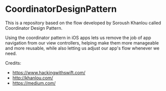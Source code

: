 # CoordinatorDesignPattern

This is a repository based on the flow developed by Soroush Khanlou called Coordinator Design Pattern.

Using the coordinator pattern in iOS apps lets us remove the job of app navigation from our view controllers, helping make them more manageable and more reusable, while also letting us adjust our app's flow whenever we need.

Credits:
- https://www.hackingwithswift.com/
- http://khanlou.com/
- https://medium.com/
